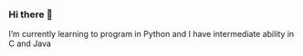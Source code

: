 ### Hi there 👋

<!--
**AgustinToloza/AgustinToloza** is a ✨ _special_ ✨ repository because its `README.md` (this file) appears on your GitHub profile. --->

I’m currently learning to program in Python and I have intermediate ability in C and Java
